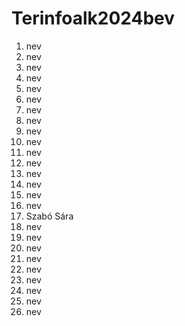 # Terinfoalk2024bev

1. nev
2. nev
3. nev
4. nev
5. nev
6. nev
7. nev
8. nev
9. nev
10. nev
11. nev
12. nev
13. nev
14. nev
15. nev
16. nev
17. Szabó Sára
18. nev
19. nev
20. nev
21. nev
22. nev
23. nev
24. nev
25. nev
26. nev
